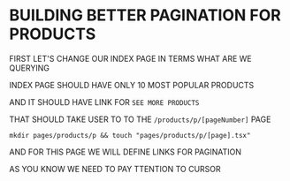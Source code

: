 # BUILDING BETTER PAGINATION FOR PRODUCTS

FIRST LET'S CHANGE OUR INDEX PAGE IN TERMS WHAT ARE WE QUERYING

INDEX PAGE SHOULD HAVE ONLY 10 MOST POPULAR PRODUCTS

AND IT SHOULD HAVE LINK FOR `SEE MORE PRODUCTS`

THAT SHOULD TAKE USER TO TO THE `/products/p/[pageNumber]` PAGE

```
mkdir pages/products/p && touch "pages/products/p/[page].tsx"
```

AND FOR THIS PAGE WE WILL DEFINE LINKS FOR PAGINATION

AS YOU KNOW WE NEED TO PAY TTENTION TO CURSOR
